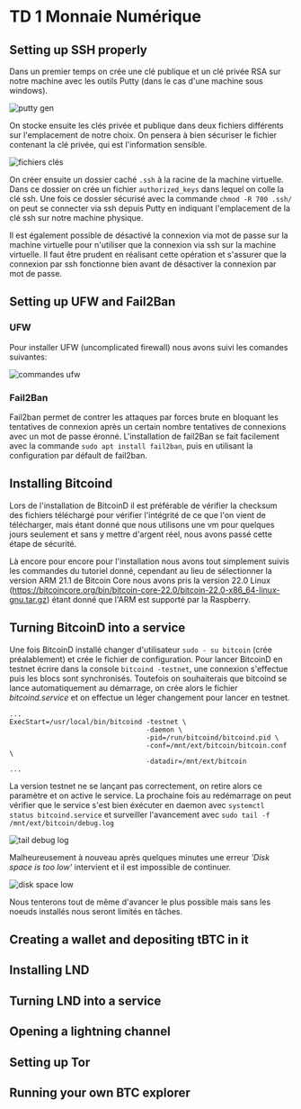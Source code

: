 # TD 1 Monnaie Numérique

## Setting up SSH properly

Dans un premier temps on crée une clé publique et un clé privée RSA sur notre machine avec les outils Putty (dans le cas d'une machine sous windows).

![putty gen](https://user-images.githubusercontent.com/62909821/134141715-b77ce04a-485c-4f60-96de-7b0138d46616.PNG)

On stocke ensuite les clés privée et publique dans deux fichiers différents sur l'emplacement de notre choix. On pensera à bien sécuriser le fichier contenant la clé privée, qui est l'information sensible.

![fichiers clés](https://user-images.githubusercontent.com/62909821/134142125-5fe64430-4999-4d82-9730-5f697af94d3d.PNG)

On créer ensuite un dossier caché `.ssh` à la racine de la machine virtuelle. Dans ce dossier on crée un fichier `authorized_keys` dans lequel on colle la clé ssh. Une fois ce dossier sécurisé avec la commande `chmod -R 700 .ssh/` on peut se connecter via ssh depuis Putty en indiquant l'emplacement de la clé ssh sur notre machine physique.

Il est également possible de désactivé la connexion via mot de passe sur la machine virtuelle pour n'utiliser que la connexion via ssh sur la machine virtuelle. Il faut être prudent en réalisant cette opération et s'assurer que la connexion par ssh fonctionne bien avant de désactiver la connexion par mot de passe.

## Setting up UFW and Fail2Ban 

### UFW 

Pour installer UFW (uncomplicated firewall) nous avons suivi les comandes suivantes: 

![commandes ufw](https://user-images.githubusercontent.com/62909821/134174219-279c8088-90f3-4f23-a292-d2a42136632d.PNG)

### Fail2Ban

Fail2ban permet de contrer les attaques par forces brute en bloquant les tentatives de connexion après un certain nombre tentatives de connexions avec un mot de passe éronné.
L'installation de fail2Ban se fait facilement avec la commande `sudo apt install fail2ban`, puis en utilisant la configuration par défault de fail2ban.

## Installing Bitcoind 

Lors de l'installation de BitcoinD il est préférable de vérifier la checksum des fichiers téléchargé pour vérifier l'intégrité de ce que l'on vient de télécharger, mais étant donné que nous utilisons une vm pour quelques jours seulement et sans y mettre d'argent réel, nous avons passé cette étape de sécurité.

Là encore pour encore pour l'installation nous avons tout simplement suivis les commandes du tutoriel donné, cependant au lieu de sélectionner la version ARM 21.1 de Bitcoin Core nous avons pris la version 22.0 Linux (https://bitcoincore.org/bin/bitcoin-core-22.0/bitcoin-22.0-x86_64-linux-gnu.tar.gz) étant donné que l'ARM est supporté par la Raspberry.

## Turning BitcoinD into a service

Une fois BitcoinD installé changer d'utilisateur ```sudo - su bitcoin``` (crée préalablement) et crée le fichier de configuration. Pour lancer BitcoinD en testnet écrire dans la console ```bitcoind -testnet```, une connexion s'effectue puis les blocs sont synchronisés. Toutefois on souhaiterais que bitcoind se lance automatiquement au démarrage, on crée alors le fichier *bitcoind.service* et on effectue un léger changement pour lancer en testnet.

```
...
ExecStart=/usr/local/bin/bitcoind -testnet \ 
                                  -daemon \
                                  -pid=/run/bitcoind/bitcoind.pid \
                                  -conf=/mnt/ext/bitcoin/bitcoin.conf \
                                  -datadir=/mnt/ext/bitcoin
...
```

La version testnet ne se lançant pas correctement, on retire alors ce paramètre et on active le service. La prochaine fois au redémarrage on peut vérifier que le service s'est bien éxécuter en daemon avec ```systemctl status bitcoind.service``` et surveiller l'avancement avec ```sudo tail -f /mnt/ext/bitcoin/debug.log```

![tail debug log](Readme_Images/tail_bitcoind.PNG)

Malheureusement à nouveau après quelques minutes une erreur *'Disk space is too low'* intervient et il est impossible de continuer.

![disk space low](Readme_Images/disk_space_too_low.PNG)

Nous tenterons tout de même d'avancer le plus possible mais sans les noeuds installés nous seront limités en tâches.

## Creating a wallet and depositing tBTC in it 

## Installing LND

## Turning LND into a service

## Opening a lightning channel

## Setting up Tor

## Running your own BTC explorer

